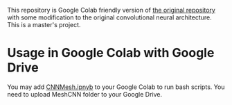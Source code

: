 This repository is Google Colab friendly version of [the original repository](https://github.com/ranahanocka/MeshCNN) with some modification to the original convolutional neural architecture. 
This is a master's project. 

# Usage in Google Colab with Google Drive
You may add [CNNMesh.ipnyb](https://github.com/YagmurGULEC/MeshCNN/blob/master/CNNMesh.ipynb) to your Google Colab to run bash scripts. You need to upload MeshCNN folder to your Google Drive.




